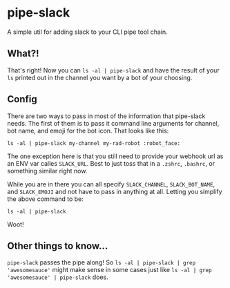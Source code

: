 # pipe-slack

A simple util for adding slack to your CLI pipe tool chain.

## What?!

That's right! Now you can `ls -al | pipe-slack` and have the result of your `ls`
printed out in the channel you want by a bot of your choosing.

## Config

There are two ways to pass in most of the information that pipe-slack needs. The
first of them is to pass it command line arguments for channel, bot name, and
emoji for the bot icon. That looks like this:

```
ls -al | pipe-slack my-channel my-rad-robot :robot_face:
```

The one exception here is that you still need to provide your webhook url as an
ENV var calles `SLACK_URL`. Best to just toss that in a `.zshrc`, `.bashrc`, or
something similar right now.

While you are in there you can all specify `SLACK_CHANNEL`, `SLACK_BOT_NAME`, and
`SLACK_EMOJI` and not have to pass in anything at all. Letting you simplify the
above command to be:

```
ls -al | pipe-slack
```

Woot!

## Other things to know...

`pipe-slack` passes the pipe along! So `ls -al | pipe-slack | grep 'awesomesauce'`
might make sense in some cases just like `ls -al | grep 'awesomesauce' | pipe-slack`
does.